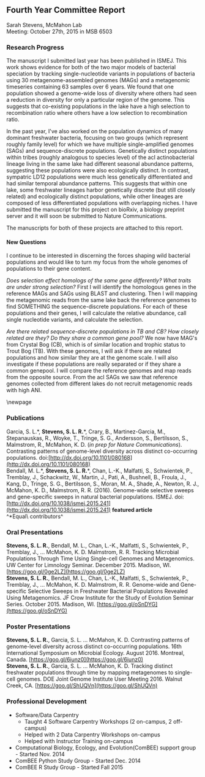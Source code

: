 ## Fourth Year Committee Report
Sarah Stevens, McMahon Lab  
Meeting: October 27th, 2015 in MSB 6503  

### Research Progress
The manuscript I submitted last year has been published in ISMEJ.
This work shows evidence for both of the two major models of bacterial speciation by tracking single-nucleotide variants in populations of bacteria using 30 metagenome-assembled genomes (MAGs) and a metagenomic timeseries containing 63 samples over 6 years.
We found that one population showed a genome-wide loss of diversity where others had seen a reduction in diversity for only a particular region of the genome.
This suggests that co-existing populations in the lake have a high selection to recombination ratio where others have a low selection to recombination ratio.  

In the past year, I've also worked on the population dynamics of many dominant freshwater bacteria, focusing on two groups (which represent roughly family level) for which we have multiple single-amplified genomes (SAGs) and sequence-discrete populations.
Genetically distinct populations within tribes (roughly analogous to species level) of the acI actinobacterial lineage living in the same lake had different seasonal abundance patterns, suggesting these populations were also ecologically distinct.
In contrast, sympatric LD12 populations were much less genetically differentiated and had similar temporal abundance patterns. This suggests that within one lake, some freshwater lineages harbor genetically discrete (but still closely related) and ecologically distinct populations, while other lineages are composed of less differentiated populations with overlapping niches.
I have submitted the manuscript for this project on bioRxiv, a biology preprint server and it will soon be submitted to Nature Communications.  

The manuscripts for both of these projects are attached to this report.


#### New Questions
I continue to be interested in discerning the forces shaping wild bacterial populations and would like to turn my focus from the whole genomes of populations to their gene content.

*Does selection effect homologs of the same gene differently?  What traits are under strong selection?*  First I will identify the homologous genes in the reference MAGs and SAGs using BLAST and clustering.  Then I will mapping the metagenomic reads from the same lake back the reference genomes to find SOMETHING the sequence-discrete populations.  For each of these populations and their genes, I will calculate the relative abundance, call single nucleotide variants, and calculate the selection. <!-- FINISH THIS -->

*Are there related sequence-discrete populations in TB and CB?  How closely related are they?  Do they share a common gene pool?* We now have MAG's from Crystal Bog (CB), which is of similar location and trophic status to Trout Bog (TB).  With these genomes, I will ask if there are related populations and how similar they are at the genome scale.  I will also investigate if these populations are really separated or if they share a common genepool.  I will compare the reference genomes and map reads from the opposite source.  From the acI SAGs we saw that reference genomes collected from different lakes do not recruit metagenomic reads with high ANI.

\newpage

### Publications
Garcia, S. L.\*, **Stevens, S. L. R.**\*, Crary, B., Martinez-Garcia, M., Stepanauskas, R., Woyke, T., Tringe, S. G., Andersson, S., Bertilsson, S., Malmstrom, R.,  McMahon, K. D. (_in prep for Nature Communications_). Contrasting patterns of genome-level diversity across distinct co-occurring populations. doi:[http://dx.doi.org/10.1101/080168](http://dx.doi.org/10.1101/080168)  
Bendall, M. L.\*, **Stevens, S. L. R.**\*, Chan, L.-K., Malfatti, S., Schwientek, P., Tremblay, J., Schackwitz, W., Martin, J., Pati, A., Bushnell, B., Froula, J., Kang, D., Tringe, S. G., Bertilsson, S., Moran, M. A., Shade, A., Newton, R. J., McMahon, K. D., Malmstrom, R. R. (2016). Genome-wide selective sweeps and gene-specific sweeps in natural bacterial populations. ISMEJ. doi:[http://dx.doi.org/10.1038/ismej.2015.241](http://dx.doi.org/10.1038/ismej.2015.241) **featured article**  
^\*Equal\ contributors^

### Oral Presentations
**Stevens, S. L. R.**, Bendall, M. L., Chan, L.-K., Malfatti, S., Schwientek, P., Tremblay, J., ...  McMahon, K. D. Malmstrom, R. R. Tracking Microbial Populations Through Time Using Single-cell Genomes and Metagenomics. UW Center for Limnology Seminar. December 2015. Madison, WI. [https://goo.gl/0ge2LZ](https://goo.gl/0ge2LZ)  
**Stevens, S. L. R.**, Bendall, M. L., Chan, L.-K., Malfatti, S., Schwientek, P., Tremblay, J., ...  McMahon, K. D. Malmstrom, R. R. Genome-wide and Gene-specific Selective Sweeps in Freshwater Bacterial Populations Revealed Using Metagenomics. JF Crow Institute for the Study of Evolution Seminar Series. October 2015. Madison, WI. [https://goo.gl/oSnDYG](https://goo.gl/oSnDYG)  


### Poster Presentations
**Stevens, S. L. R.**, Garcia, S. L. ...  McMahon, K. D. Contrasting patterns of genome-level diversity across distinct co-occurring populations. 16th International Symposium on Microbial Ecology. August 2016. Montreal, Canada. [https://goo.gl/6iunz0](https://goo.gl/6iunz0)  
**Stevens, S. L. R.**, Garcia, S. L. ...  McMahon, K. D. Tracking distinct freshwater populations through time by mapping metagenomes to single-cell genomes. DOE Joint Genome Institute User Meeting 2016. Walnut Creek, CA. [https://goo.gl/ShUQVn](https://goo.gl/ShUQVn)  


### Professional Development
* Software/Data Carpentry
    + Taught 4 Software Carpentry Workshops (2 on-campus, 2 off-campus)
    + Helped with 2 Data Carpentry Workshops on-campus
    + Helped with Instructor Training on-campus
* Computational Biology, Ecology, and Evolution(ComBEE) support group - Started Nov. 2014
* ComBEE Python Study Group - Started Dec. 2014
* ComBEE R Study Group - Started Fall 2015
